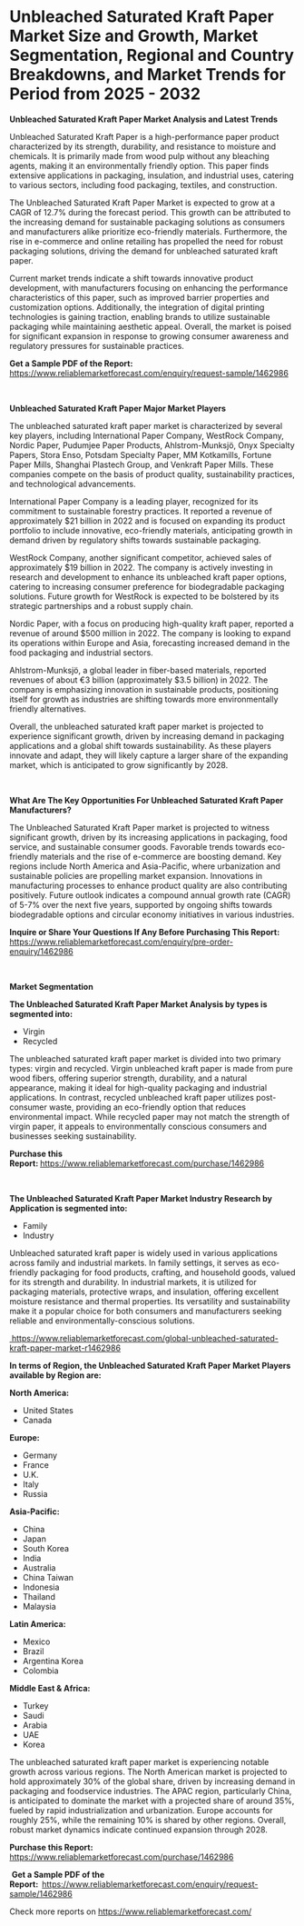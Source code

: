 <p><h1>Unbleached Saturated Kraft Paper Market Size and Growth, Market Segmentation, Regional and Country Breakdowns, and Market Trends for Period from 2025 -  2032</h1></p><p><strong>Unbleached Saturated Kraft Paper Market Analysis and Latest Trends</strong></p>
<p><p>Unbleached Saturated Kraft Paper is a high-performance paper product characterized by its strength, durability, and resistance to moisture and chemicals. It is primarily made from wood pulp without any bleaching agents, making it an environmentally friendly option. This paper finds extensive applications in packaging, insulation, and industrial uses, catering to various sectors, including food packaging, textiles, and construction.</p><p>The Unbleached Saturated Kraft Paper Market is expected to grow at a CAGR of 12.7% during the forecast period. This growth can be attributed to the increasing demand for sustainable packaging solutions as consumers and manufacturers alike prioritize eco-friendly materials. Furthermore, the rise in e-commerce and online retailing has propelled the need for robust packaging solutions, driving the demand for unbleached saturated kraft paper.</p><p>Current market trends indicate a shift towards innovative product development, with manufacturers focusing on enhancing the performance characteristics of this paper, such as improved barrier properties and customization options. Additionally, the integration of digital printing technologies is gaining traction, enabling brands to utilize sustainable packaging while maintaining aesthetic appeal. Overall, the market is poised for significant expansion in response to growing consumer awareness and regulatory pressures for sustainable practices.</p></p>
<p><strong>Get a Sample PDF of the Report:&nbsp;</strong> <a href="https://www.reliablemarketforecast.com/enquiry/request-sample/1462986?utm_campaign=2140&utm_medium=2&utm_source=Github&utm_content=ia&utm_term=03022025&utm_id=unbleached-saturated-kraft-paper">https://www.reliablemarketforecast.com/enquiry/request-sample/1462986</a></p>
<p>&nbsp;</p>
<p><strong>Unbleached Saturated Kraft Paper Major Market Players</strong></p>
<p><p>The unbleached saturated kraft paper market is characterized by several key players, including International Paper Company, WestRock Company, Nordic Paper, Pudumjee Paper Products, Ahlstrom-Munksjö, Onyx Specialty Papers, Stora Enso, Potsdam Specialty Paper, MM Kotkamills, Fortune Paper Mills, Shanghai Plastech Group, and Venkraft Paper Mills. These companies compete on the basis of product quality, sustainability practices, and technological advancements.</p><p>International Paper Company is a leading player, recognized for its commitment to sustainable forestry practices. It reported a revenue of approximately $21 billion in 2022 and is focused on expanding its product portfolio to include innovative, eco-friendly materials, anticipating growth in demand driven by regulatory shifts towards sustainable packaging.</p><p>WestRock Company, another significant competitor, achieved sales of approximately $19 billion in 2022. The company is actively investing in research and development to enhance its unbleached kraft paper options, catering to increasing consumer preference for biodegradable packaging solutions. Future growth for WestRock is expected to be bolstered by its strategic partnerships and a robust supply chain.</p><p>Nordic Paper, with a focus on producing high-quality kraft paper, reported a revenue of around $500 million in 2022. The company is looking to expand its operations within Europe and Asia, forecasting increased demand in the food packaging and industrial sectors.</p><p>Ahlstrom-Munksjö, a global leader in fiber-based materials, reported revenues of about €3 billion (approximately $3.5 billion) in 2022. The company is emphasizing innovation in sustainable products, positioning itself for growth as industries are shifting towards more environmentally friendly alternatives.</p><p>Overall, the unbleached saturated kraft paper market is projected to experience significant growth, driven by increasing demand in packaging applications and a global shift towards sustainability. As these players innovate and adapt, they will likely capture a larger share of the expanding market, which is anticipated to grow significantly by 2028.</p></p>
<p>&nbsp;</p>
<p><strong>What Are The Key Opportunities For Unbleached Saturated Kraft Paper Manufacturers?</strong></p>
<p><p>The Unbleached Saturated Kraft Paper market is projected to witness significant growth, driven by its increasing applications in packaging, food service, and sustainable consumer goods. Favorable trends towards eco-friendly materials and the rise of e-commerce are boosting demand. Key regions include North America and Asia-Pacific, where urbanization and sustainable policies are propelling market expansion. Innovations in manufacturing processes to enhance product quality are also contributing positively. Future outlook indicates a compound annual growth rate (CAGR) of 5-7% over the next five years, supported by ongoing shifts towards biodegradable options and circular economy initiatives in various industries.</p></p>
<p><strong>Inquire or Share Your Questions If Any Before Purchasing This Report:</strong> <a href="https://www.reliablemarketforecast.com/enquiry/pre-order-enquiry/1462986?utm_campaign=2140&utm_medium=2&utm_source=Github&utm_content=ia&utm_term=03022025&utm_id=unbleached-saturated-kraft-paper">https://www.reliablemarketforecast.com/enquiry/pre-order-enquiry/1462986</a></p>
<p>&nbsp;</p>
<p><strong>Market Segmentation</strong></p>
<p><strong>The Unbleached Saturated Kraft Paper Market Analysis by types is segmented into:</strong></p>
<p><ul><li>Virgin</li><li>Recycled</li></ul></p>
<p><p>The unbleached saturated kraft paper market is divided into two primary types: virgin and recycled. Virgin unbleached kraft paper is made from pure wood fibers, offering superior strength, durability, and a natural appearance, making it ideal for high-quality packaging and industrial applications. In contrast, recycled unbleached kraft paper utilizes post-consumer waste, providing an eco-friendly option that reduces environmental impact. While recycled paper may not match the strength of virgin paper, it appeals to environmentally conscious consumers and businesses seeking sustainability.</p></p>
<p><strong>Purchase this Report:&nbsp;</strong><a href="https://www.reliablemarketforecast.com/purchase/1462986?utm_campaign=2140&utm_medium=2&utm_source=Github&utm_content=ia&utm_term=03022025&utm_id=unbleached-saturated-kraft-paper">https://www.reliablemarketforecast.com/purchase/1462986</a></p>
<p>&nbsp;</p>
<p><strong>The Unbleached Saturated Kraft Paper Market Industry Research by Application is segmented into:</strong></p>
<p><ul><li>Family</li><li>Industry</li></ul></p>
<p><p>Unbleached saturated kraft paper is widely used in various applications across family and industrial markets. In family settings, it serves as eco-friendly packaging for food products, crafting, and household goods, valued for its strength and durability. In industrial markets, it is utilized for packaging materials, protective wraps, and insulation, offering excellent moisture resistance and thermal properties. Its versatility and sustainability make it a popular choice for both consumers and manufacturers seeking reliable and environmentally-conscious solutions.</p></p>
<p><a href="https://www.reliablemarketforecast.com/global-unbleached-saturated-kraft-paper-market-r1462986?utm_campaign=2140&utm_medium=2&utm_source=Github&utm_content=ia&utm_term=03022025&utm_id=unbleached-saturated-kraft-paper">&nbsp;https://www.reliablemarketforecast.com/global-unbleached-saturated-kraft-paper-market-r1462986</a></p>
<p><strong>In terms of Region, the Unbleached Saturated Kraft Paper Market Players available by Region are:</strong></p>
<p>
    <p> <strong> North America: </strong>
        <ul>
            <li>United States</li>
            <li>Canada</li>
        </ul>
        </p> 
    <p> <strong> Europe: </strong>
        <ul>
            <li>Germany</li>
            <li>France</li>
            <li>U.K.</li>
            <li>Italy</li>
            <li>Russia</li>
        </ul>
        </p> 
    <p> <strong> Asia-Pacific: </strong>
        <ul>
            <li>China</li>
            <li>Japan</li>
            <li>South Korea</li>
            <li>India</li>
            <li>Australia</li>
            <li>China Taiwan</li>
            <li>Indonesia</li>
            <li>Thailand</li>
            <li>Malaysia</li>
        </ul>
        </p> 
    <p> <strong> Latin America: </strong>
        <ul>
            <li>Mexico</li>
            <li>Brazil</li>
            <li>Argentina Korea</li>
            <li>Colombia</li>
        </ul>
        </p> 
    <p> <strong> Middle East & Africa: </strong>
        <ul>
            <li>Turkey</li>
            <li>Saudi</li>
            <li>Arabia</li>
            <li>UAE</li>
            <li>Korea</li>
        </ul>
    </p>
    </p>
<p><p>The unbleached saturated kraft paper market is experiencing notable growth across various regions. The North American market is projected to hold approximately 30% of the global share, driven by increasing demand in packaging and foodservice industries. The APAC region, particularly China, is anticipated to dominate the market with a projected share of around 35%, fueled by rapid industrialization and urbanization. Europe accounts for roughly 25%, while the remaining 10% is shared by other regions. Overall, robust market dynamics indicate continued expansion through 2028.</p></p>
<p><strong>Purchase this Report: </strong><a href="https://www.reliablemarketforecast.com/purchase/1462986?utm_campaign=2140&utm_medium=2&utm_source=Github&utm_content=ia&utm_term=03022025&utm_id=unbleached-saturated-kraft-paper">https://www.reliablemarketforecast.com/purchase/1462986</a></p>
<p>&nbsp;<strong>Get a Sample PDF of the Report:&nbsp;&nbsp;</strong><a href="https://www.reliablemarketforecast.com/enquiry/request-sample/1462986?utm_campaign=2140&utm_medium=2&utm_source=Github&utm_content=ia&utm_term=03022025&utm_id=unbleached-saturated-kraft-paper">https://www.reliablemarketforecast.com/enquiry/request-sample/1462986</a></p>
<p><strong></strong></p>
<p>Check more reports on <a href="https://www.reliablemarketforecast.com/?utm_campaign=2140&utm_medium=2&utm_source=Github&utm_content=ia&utm_term=03022025&utm_id=unbleached-saturated-kraft-paper">https://www.reliablemarketforecast.com/</a></p>